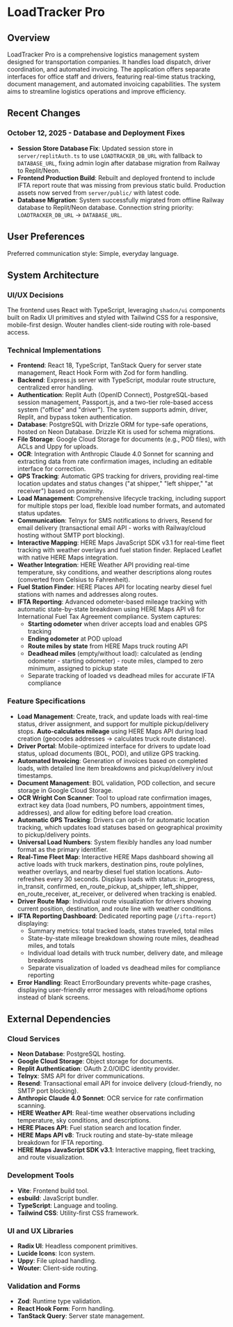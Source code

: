 # LoadTracker Pro

## Overview
LoadTracker Pro is a comprehensive logistics management system designed for transportation companies. It handles load dispatch, driver coordination, and automated invoicing. The application offers separate interfaces for office staff and drivers, featuring real-time status tracking, document management, and automated invoicing capabilities. The system aims to streamline logistics operations and improve efficiency.

## Recent Changes
### October 12, 2025 - Database and Deployment Fixes
- **Session Store Database Fix**: Updated session store in `server/replitAuth.ts` to use `LOADTRACKER_DB_URL` with fallback to `DATABASE_URL`, fixing admin login after database migration from Railway to Replit/Neon.
- **Frontend Production Build**: Rebuilt and deployed frontend to include IFTA report route that was missing from previous static build. Production assets now served from `server/public/` with latest code.
- **Database Migration**: System successfully migrated from offline Railway database to Replit/Neon database. Connection string priority: `LOADTRACKER_DB_URL` → `DATABASE_URL`.

## User Preferences
Preferred communication style: Simple, everyday language.

## System Architecture

### UI/UX Decisions
The frontend uses React with TypeScript, leveraging `shadcn/ui` components built on Radix UI primitives and styled with Tailwind CSS for a responsive, mobile-first design. Wouter handles client-side routing with role-based access.

### Technical Implementations
- **Frontend**: React 18, TypeScript, TanStack Query for server state management, React Hook Form with Zod for form handling.
- **Backend**: Express.js server with TypeScript, modular route structure, centralized error handling.
- **Authentication**: Replit Auth (OpenID Connect), PostgreSQL-based session management, Passport.js, and a two-tier role-based access system ("office" and "driver"). The system supports admin, driver, Replit, and bypass token authentication.
- **Database**: PostgreSQL with Drizzle ORM for type-safe operations, hosted on Neon Database. Drizzle Kit is used for schema migrations.
- **File Storage**: Google Cloud Storage for documents (e.g., POD files), with ACLs and Uppy for uploads.
- **OCR**: Integration with Anthropic Claude 4.0 Sonnet for scanning and extracting data from rate confirmation images, including an editable interface for correction.
- **GPS Tracking**: Automatic GPS tracking for drivers, providing real-time location updates and status changes ("at shipper," "left shipper," "at receiver") based on proximity.
- **Load Management**: Comprehensive lifecycle tracking, including support for multiple stops per load, flexible load number formats, and automated status updates.
- **Communication**: Telnyx for SMS notifications to drivers, Resend for email delivery (transactional email API - works with Railway/cloud hosting without SMTP port blocking).
- **Interactive Mapping**: HERE Maps JavaScript SDK v3.1 for real-time fleet tracking with weather overlays and fuel station finder. Replaced Leaflet with native HERE Maps integration.
- **Weather Integration**: HERE Weather API providing real-time temperature, sky conditions, and weather descriptions along routes (converted from Celsius to Fahrenheit).
- **Fuel Station Finder**: HERE Places API for locating nearby diesel fuel stations with names and addresses along routes.
- **IFTA Reporting**: Advanced odometer-based mileage tracking with automatic state-by-state breakdown using HERE Maps API v8 for International Fuel Tax Agreement compliance. System captures:
  - **Starting odometer** when driver accepts load and enables GPS tracking
  - **Ending odometer** at POD upload
  - **Route miles by state** from HERE Maps truck routing API
  - **Deadhead miles** (empty/without load): calculated as (ending odometer - starting odometer) - route miles, clamped to zero minimum, assigned to pickup state
  - Separate tracking of loaded vs deadhead miles for accurate IFTA compliance

### Feature Specifications
- **Load Management**: Create, track, and update loads with real-time status, driver assignment, and support for multiple pickup/delivery stops. **Auto-calculates mileage** using HERE Maps API during load creation (geocodes addresses → calculates truck route distance).
- **Driver Portal**: Mobile-optimized interface for drivers to update load status, upload documents (BOL, POD), and utilize GPS tracking.
- **Automated Invoicing**: Generation of invoices based on completed loads, with detailed line item breakdowns and pickup/delivery in/out timestamps.
- **Document Management**: BOL validation, POD collection, and secure storage in Google Cloud Storage.
- **OCR Wright Con Scanner**: Tool to upload rate confirmation images, extract key data (load numbers, PO numbers, appointment times, addresses), and allow for editing before load creation.
- **Automatic GPS Tracking**: Drivers can opt-in for automatic location tracking, which updates load statuses based on geographical proximity to pickup/delivery points.
- **Universal Load Numbers**: System flexibly handles any load number format as the primary identifier.
- **Real-Time Fleet Map**: Interactive HERE Maps dashboard showing all active loads with truck markers, destination pins, route polylines, weather overlays, and nearby diesel fuel station locations. Auto-refreshes every 30 seconds. Displays loads with status: in_progress, in_transit, confirmed, en_route_pickup, at_shipper, left_shipper, en_route_receiver, at_receiver, or delivered when tracking is enabled.
- **Driver Route Map**: Individual route visualization for drivers showing current position, destination, and route line with weather conditions.
- **IFTA Reporting Dashboard**: Dedicated reporting page (`/ifta-report`) displaying:
  - Summary metrics: total tracked loads, states traveled, total miles
  - State-by-state mileage breakdown showing route miles, deadhead miles, and totals
  - Individual load details with truck number, delivery date, and mileage breakdowns
  - Separate visualization of loaded vs deadhead miles for compliance reporting
- **Error Handling**: React ErrorBoundary prevents white-page crashes, displaying user-friendly error messages with reload/home options instead of blank screens.

## External Dependencies

### Cloud Services
- **Neon Database**: PostgreSQL hosting.
- **Google Cloud Storage**: Object storage for documents.
- **Replit Authentication**: OAuth 2.0/OIDC identity provider.
- **Telnyx**: SMS API for driver communications.
- **Resend**: Transactional email API for invoice delivery (cloud-friendly, no SMTP port blocking).
- **Anthropic Claude 4.0 Sonnet**: OCR service for rate confirmation scanning.
- **HERE Weather API**: Real-time weather observations including temperature, sky conditions, and descriptions.
- **HERE Places API**: Fuel station search and location finder.
- **HERE Maps API v8**: Truck routing and state-by-state mileage breakdown for IFTA reporting.
- **HERE Maps JavaScript SDK v3.1**: Interactive mapping, fleet tracking, and route visualization.

### Development Tools
- **Vite**: Frontend build tool.
- **esbuild**: JavaScript bundler.
- **TypeScript**: Language and tooling.
- **Tailwind CSS**: Utility-first CSS framework.

### UI and UX Libraries
- **Radix UI**: Headless component primitives.
- **Lucide Icons**: Icon system.
- **Uppy**: File upload handling.
- **Wouter**: Client-side routing.

### Validation and Forms
- **Zod**: Runtime type validation.
- **React Hook Form**: Form handling.
- **TanStack Query**: Server state management.
